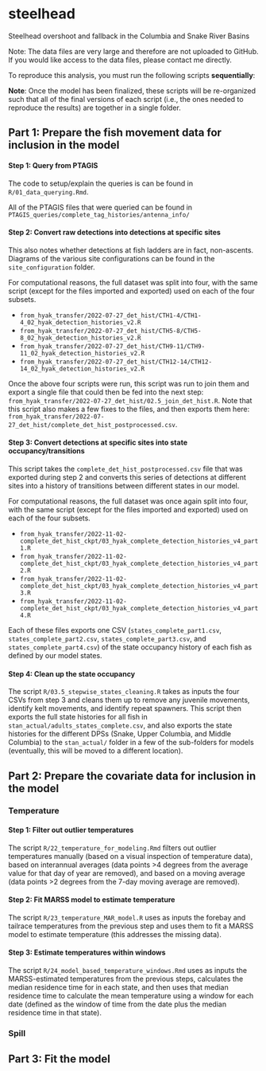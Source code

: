 # steelhead
Steelhead overshoot and fallback in the Columbia and Snake River Basins

Note: The data files are very large and therefore are not uploaded to GitHub. If you would like access to the data files, please contact me directly.

To reproduce this analysis, you must run the following scripts **sequentially**:

**Note**: Once the model has been finalized, these scripts will be re-organized such that all of the final versions of each script (i.e., the ones needed to reproduce the results) are together in a single folder. 

## Part 1: Prepare the fish movement data for inclusion in the model

#### Step 1: Query from PTAGIS

The code to setup/explain the queries is can be found in `R/01_data_querying.Rmd`.

All of the PTAGIS files that were queried can be found in `PTAGIS_queries/complete_tag_histories/antenna_info/`

#### Step 2: Convert raw detections into detections at specific sites
This also notes whether detections at fish ladders are in fact, non-ascents. Diagrams of the various site configurations can be found in the `site_configuration` folder.

For computational reasons, the full dataset was split into four, with the same script (except for the files imported and exported) used on each of the four subsets.

* `from_hyak_transfer/2022-07-27_det_hist/CTH1-4/CTH1-4_02_hyak_detection_histories_v2.R`
* `from_hyak_transfer/2022-07-27_det_hist/CTH5-8/CTH5-8_02_hyak_detection_histories_v2.R`
* `from_hyak_transfer/2022-07-27_det_hist/CTH9-11/CTH9-11_02_hyak_detection_histories_v2.R`
* `from_hyak_transfer/2022-07-27_det_hist/CTH12-14/CTH12-14_02_hyak_detection_histories_v2.R`

Once the above four scripts were run, this script was run to join them and export a single file that could then be fed into the next step:
`from_hyak_transfer/2022-07-27_det_hist/02.5_join_det_hist.R`. Note that this script also makes a few fixes to the files, and then exports them here: `from_hyak_transfer/2022-07-27_det_hist/complete_det_hist_postprocessed.csv`.

#### Step 3: Convert detections at specific sites into state occupancy/transitions
This script takes the `complete_det_hist_postprocessed.csv` file that was exported during step 2 and converts this series of detections at different sites into a history of transitions between different states in our model.

For computational reasons, the full dataset was once again split into four, with the same script (except for the files imported and exported) used on each of the four subsets.

* `from_hyak_transfer/2022-11-02-complete_det_hist_ckpt/03_hyak_complete_detection_histories_v4_part1.R`
* `from_hyak_transfer/2022-11-02-complete_det_hist_ckpt/03_hyak_complete_detection_histories_v4_part2.R`
* `from_hyak_transfer/2022-11-02-complete_det_hist_ckpt/03_hyak_complete_detection_histories_v4_part3.R`
* `from_hyak_transfer/2022-11-02-complete_det_hist_ckpt/03_hyak_complete_detection_histories_v4_part4.R`

Each of these files exports one CSV (`states_complete_part1.csv`, `states_complete_part2.csv`, `states_complete_part3.csv`, and `states_complete_part4.csv`) of the state occupancy history of each fish as defined by our model states.

#### Step 4: Clean up the state occupancy

The script `R/03.5_stepwise_states_cleaning.R` takes as inputs the four CSVs from step 3 and cleans them up to remove any juvenile movements, identify kelt movements, and identify repeat spawners. This script then exports the full state histories for all fish in `stan_actual/adults_states_complete.csv`, and also exports the state histories for the different DPSs (Snake, Upper Columbia, and Middle Columbia) to the `stan_actual/` folder in a few of the sub-folders for models (eventually, this will be moved to a different location).

## Part 2: Prepare the covariate data for inclusion in the model

### Temperature

#### Step 1: Filter out outlier temperatures
The script `R/22_temperature_for_modeling.Rmd` filters out outlier temperatures manually (based on a visual inspection of temperature data), based on interannual averages (data points >4 degrees from the average value for that day of year are removed), and based on a moving average (data points >2 degrees from the 7-day moving average are removed).

#### Step 2: Fit MARSS model to estimate temperature
The script `R/23_temperature_MAR_model.R` uses as inputs the forebay and tailrace temperatures from the previous step and uses them to fit a MARSS model to estimate temperature (this addresses the missing data). 

#### Step 3: Estimate temperatures within windows
The script `R/24_model_based_temperature_windows.Rmd` uses as inputs the MARSS-estimated temperatures from the previous steps, calculates the median residence time for in each state, and then uses that median residence time to calculate the mean temperature using a window for each date (defined as the window of time from the date plus the median residence time in that state).

### Spill

## Part 3: Fit the model 


